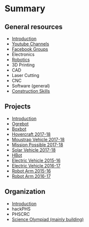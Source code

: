# Summary

## General resources

* [Introduction](README.md)
* [Youtube Channels](chapter1.md)
* [Facebook Groups](facebook-groups.md)
* Electronics
* [Robotics](robotics.md)
* 3D Printing
* CAD
* Laser Cutting
* CNC
* Software \(general\)
* [Construction Skills](construction-skills.md)

## Projects

* [Introduction](introduction.md)
* [Ogrebot](ogrebot.md)
* [Boxbot](boxbot.md)
* [Hovercraft 2017-18](hovercraft-2017-18.md)
* [Moustrap Vehicle 2017-18](moustrap-vehicle-2017-18.md)
* [Mission Possible 2017-18](mission-possible-2017018.md)
* [Solar Vehicle 2017-18](solar-vehicle-2017-18.md)
* [HBot](hbot.md)
* [Electric Vehicle 2015-16](electric-vehicle-2015-16.md)
* [Electric Vehicle 2016-17](electric-vehicle-2016-17.md)
* [Robot Arm 2015-16](robot-arm-2015-16.md)
* [Robot Arm 2016-17](robot-arm-2016-17.md)

## Organization

* [Introduction](organization/introduction.md)
* hackPHS
* PHSCRC
* [Science Olympiad \(mainly building\)](organization/science-olympiad.md)

